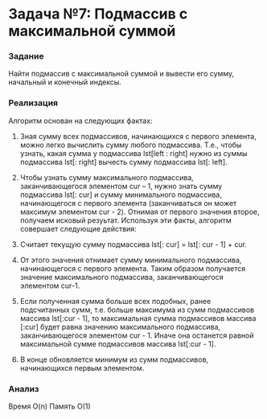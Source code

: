 # Задача №7: Подмассив с максимальной суммой

### Задание 

Найти подмассив с максимальной суммой и вывести его сумму, начальный и конечный индексы.

### Реализация

Алгоритм основан на следующих фактах:
1.	Зная сумму всех подмассивов, начинающихся с первого элемента, можно легко вычислить сумму любого подмассива. Т.е., чтобы узнать, какая сумма у подмассива lst[left : right] нужно из суммы подмассива lst[: right] вычесть сумму подмассива lst[: left].
2.	Чтобы узнать сумму максимального подмассива, заканчивающегося элементом cur – 1, нужно знать сумму подмассива lst[: cur] и сумму минимального подмассива, начинающегося с первого элемента (заканчиваться он может максимум элементом cur - 2). Отнимая от первого значения второе, получаем исковый резуьтат.
Используя эти факты, алгоритм совершает следующие действия:
1. Считает текущую сумму подмассива lst[: cur] = lst[: cur - 1] + cur.

2. От этого значения отнимает сумму минимального подмассива, начинающегося с первого элемента. Таким образом получается значение максимального подмассива, заканчивающегося элементом cur-1.

3. Если полученная сумма больше всех подобных, ранее подсчитанных сумм, т.е. больше максимума из сумм подмассивов массива lst[:cur - 1], то максимальная сумма подмассивов массива [:cur] будет равна значению максимального подмассива, заканчивающегося элементом cur - 1. Иначе она останется равной максимальной сумме подмассивов массива lst[:cur - 1]. 

4. В конце обновляется минимум из сумм подмассивов, начинающихся первым элементом.

### Анализ

Время O(n)
Память O(1)

